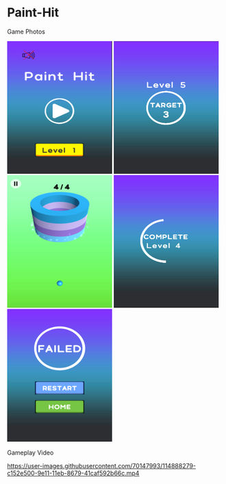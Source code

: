 # Paint-Hit

Game Photos

<img src="https://github.com/MAlkisla/Paint-Hit/blob/main/Gameplay%20and%20photos/PaintHitP1.PNG" width="245" height="310">   <img src="https://github.com/MAlkisla/Paint-Hit/blob/main/Gameplay%20and%20photos/PaintHitP2.PNG" width="245" height="310">   <img src="https://github.com/MAlkisla/Paint-Hit/blob/main/Gameplay%20and%20photos/PaintHitP3.PNG" width="245" height="310">   <img src="https://github.com/MAlkisla/Paint-Hit/blob/main/Gameplay%20and%20photos/PaintHitP4.PNG" width="245" height="310">   <img src="https://github.com/MAlkisla/Paint-Hit/blob/main/Gameplay%20and%20photos/PaintHitP5.PNG" width="245" height="310">   

Gameplay Video

https://user-images.githubusercontent.com/70147993/114888279-c152e500-9e11-11eb-8679-41caf592b66c.mp4
